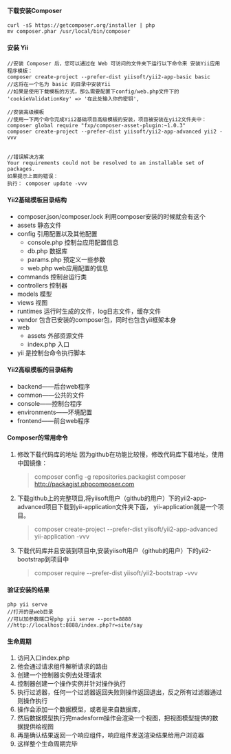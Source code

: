 
#### 下载安装Composer
```
curl -sS https://getcomposer.org/installer | php
mv composer.phar /usr/local/bin/composer
```
#### 安装 Yii
```
//安装 Composer 后，您可以通过在 Web 可访问的文件夹下运行以下命令来 安装Yii应用程序模板：
composer create-project --prefer-dist yiisoft/yii2-app-basic basic
//这将在一个名为 basic 的目录中安装Yii
//如果是使用下载模板的方式，那么需要配置下config/web.php文件下的
'cookieValidationKey' => '在此处输入你的密钥',

//安装高级模板
//使用一下两个命令完成Yii2基础项目高级模板的安装，项目被安装在yii2文件夹中：
composer global require "fxp/composer-asset-plugin:~1.0.3"
composer create-project --prefer-dist yiisoft/yii2-app-advanced yii2 -vvv


//错误解决方案
Your requirements could not be resolved to an installable set of packages.
如果提示上面的错误：
执行： composer update -vvv
```
#### Yii2基础模板目录结构
- composer.json/composer.lock    利用composer安装的时候就会有这个
- assets  静态文件
- config  引用配置以及其他配置
    * console.php  控制台应用配置信息
    * db.php 数据库
    * params.php  预定义一些参数
    * web.php       web应用配置的信息
- commands  控制台运行类
- controllers 控制器
- models 模型
- views 视图
- runtimes 运行时生成的文件，log日志文件，缓存文件
- vendor 包含已安装的composer包，同时也包含yii框架本身
- web
    - assets 外部资源文件
    - index.php 入口
- yii 是控制台命令执行脚本

#### Yii2高级模板的目录结构
- backend——后台web程序
- common——公共的文件
- console——控制台程序
- environments——环境配置
- frontend——前台web程序

#### Composer的常用命令

1. 修改下载代码库的地址
    因为github在功能比较慢，修改代码库下载地址，使用中国镜像：

    > composer config -g repositories.packagist composer http://packagist.phpcomposer.com

2. 下载github上的完整项目,将yiisoft用户（github的用户）下的yii2-app-advanced项目下载到yii-application文件夹下面，  yii-application就是一个项目。

    > composer create-project --prefer-dist    yiisoft/yii2-app-advanced yii-application -vvv


3. 下载代码库并且安装到项目中,安装yiisoft用户（github的用户）下的yii2-bootstrap到项目中
    > composer require --prefer-dist yiisoft/yii2-bootstrap -vvv
#### 验证安装的结果
```
php yii serve
//打开的是web目录
//可以加参数端口号php yii serve --port=8888
//http://localhost:8888/index.php?r=site/say
```

#### 生命周期
1. 访问入口index.php
2. 他会通过请求组件解析请求的路由
3. 创建一个控制器实例去处理请求
4. 控制器创建一个操作实例并针对操作执行
5. 执行过滤器，任何一个过滤器返回失败则操作返回退出，反之所有过滤器通过则操作执行
6. 操作会添加一个数据模型，或者是来自数据库，
7. 然后数据模型执行完madesform操作会渲染一个视图，把视图模型提供的数据提供给视图
8. 再是确认结果返回一个响应组件，响应组件发送渲染结果给用户浏览器
9. 这样整个生命周期完毕